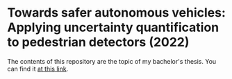 #  Towards safer autonomous vehicles: Applying uncertainty quantification to pedestrian detectors (2022)
The contents of this repository are the topic of my bachelor's thesis. You can find it [at this link](https://fse.studenttheses.ub.rug.nl/28357/).
